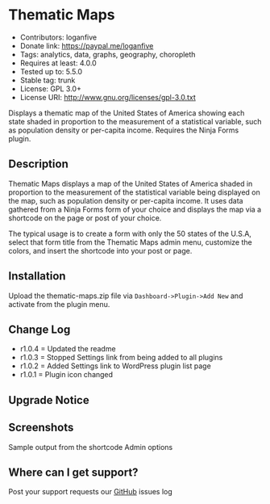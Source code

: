 # Thematic Maps
* Contributors: loganfive
* Donate link: https://paypal.me/loganfive
* Tags: analytics, data, graphs, geography, choropleth
* Requires at least: 4.0.0
* Tested up to: 5.5.0
* Stable tag: trunk
* License: GPL 3.0+
* License URI: http://www.gnu.org/licenses/gpl-3.0.txt

Displays a thematic map of the United States of America showing each state shaded in proportion to the measurement of a statistical variable, such as population density or per-capita income. Requires the Ninja Forms plugin.

## Description
Thematic Maps displays a map of the United States of America shaded in proportion to the measurement of the statistical variable being displayed on the map, such as population density or per-capita income. It uses data gathered from a Ninja Forms form of your choice and displays the map via a shortcode on the page or post of your choice.

The typical usage is to create a form with only the 50 states of the U.S.A, select that form title from the Thematic Maps admin menu, customize the colors, and insert the shortcode into your post or page.

## Installation
Upload the thematic-maps.zip file via `Dashboard->Plugin->Add New` and activate from the plugin menu.

## Change Log
* r1.0.4 = Updated the readme 
* r1.0.3 = Stopped Settings link from being added to all plugins
* r1.0.2 = Added Settings link to WordPress plugin list page
* r1.0.1 = Plugin icon changed

## Upgrade Notice

## Screenshots
Sample output from the shortcode
Admin options

## Where can I get support?
Post your support requests our [GitHub](https://github.com/garretthunter/thematic-maps/issues) issues log 
